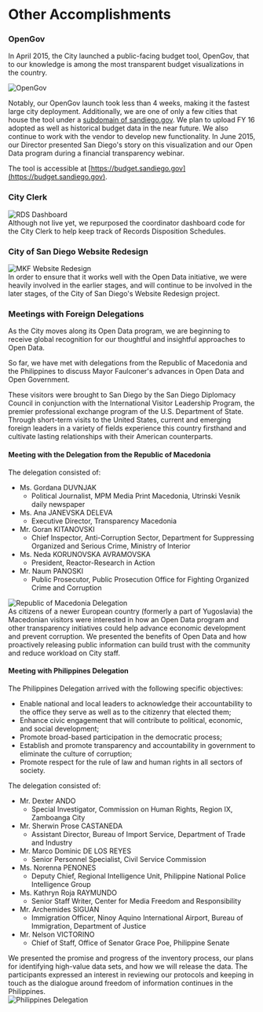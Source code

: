 # Other Accomplishments
### OpenGov
In April 2015, the City launched a public-facing budget tool, OpenGov, that to our knowledge is among the most transparent budget visualizations in the country.  

![OpenGov](http://take.ms/WSg3A)

Notably, our OpenGov launch took less than 4 weeks, making it the fastest large city deployment.  Additionally, we are one of only a few cities that house the tool under a [subdomain of sandiego.gov](https://budget.sandiego.gov). We plan to upload FY 16 adopted as well as historical budget data in the near future. We also continue to work with the vendor to develop new functionality. In June 2015, our Director presented San Diego's story on this visualization and our Open Data program during a financial transparency webinar.

The tool is accessible at [https://budget.sandiego.gov](https://budget.sandiego.gov).  

### City Clerk
<div class="section group">
    <div class="col span_1_of_2">
        <img src="http://take.ms/2u2QS" alt="RDS Dashboard"/>
    </div>
    <div class="col span_1_of_2">
       Although not live yet, we repurposed the coordinator dashboard code for the City Clerk to help keep track of Records Disposition Schedules. 
    </div>
</div>

### City of San Diego Website Redesign
<div class="section group">
    <div class="col span_1_of_2">
        <img src="http://mrm-random.s3.amazonaws.com/dz/designsdphoto.jpg" alt="MKF Website Redesign"/>
    </div>
    <div class="col span_1_of_2">
       In order to ensure that it works well with the Open Data initiative, we were heavily involved in the earlier stages, and will continue to be involved in the later stages, of the City of San Diego's Website Redesign project.
    </div>
</div>

### Meetings with Foreign Delegations
As the City moves along its Open Data program, we are beginning to receive global recognition for our thoughtful and insightful approaches to Open Data.

So far, we have met with delegations from the Republic of Macedonia and the Philippines to discuss Mayor Faulconer's advances in Open Data and Open Government.

These visitors were brought to San Diego by the San Diego Diplomacy Council in conjunction with the International Visitor Leadership Program, the premier professional exchange program of the U.S. Department of State. Through short-term visits to the United States, current and emerging foreign leaders in a variety of fields experience this country firsthand and cultivate lasting relationships with their American counterparts.

#### Meeting with the Delegation from the Republic of Macedonia
The delegation consisted of:

* Ms. Gordana DUVNJAK
  * Political Journalist, MPM Media Print Macedonia, Utrinski Vesnik daily newspaper
* Ms. Ana JANEVSKA DELEVA
  * Executive Director, Transparency Macedonia
* Mr. Goran KITANOVSKI
  * Chief Inspector, Anti-Corruption Sector, Department for Suppressing Organized and Serious Crime, Ministry of Interior
* Ms. Neda KORUNOVSKA AVRAMOVSKA
  * President, Reactor-Research in Action
* Mr. Naum PANOSKI
  * Public Prosecutor, Public Prosecution Office for Fighting Organized Crime and Corruption

<div class="section group">
    <div class="col span_1_of_2">
        <img src="http://mrm-random.s3.amazonaws.com/dz/2015-01-27%2016.28.38.jpg" alt="Republic of Macedonia Delegation"/>
    </div>
    <div class="col span_1_of_2">
       As citizens of a newer European country (formerly a part of Yugoslavia) the Macedonian visitors were interested in how an Open Data program and other transparency initiatives could help advance economic development and prevent corruption.  We presented the benefits of Open Data and how proactively releasing public information can build trust with the community and reduce workload on City staff.
    </div>
</div>


#### Meeting with Philippines Delegation
The Philippines Delegation arrived with the following specific objectives:

* Enable national and local leaders to acknowledge their accountability to the office they serve as well as to the citizenry that elected them;
* Enhance civic engagement that will contribute to political, economic, and social development;
* Promote broad-based participation in the democratic process;
* Establish and promote transparency and accountability in government to eliminate the culture
of corruption;
* Promote respect for the rule of law and human rights in all sectors of society.

The delegation consisted of:
* Mr. Dexter ANDO
    * Special Investigator, Commission on Human Rights, Region IX, Zamboanga City
* Mr. Sherwin Prose CASTANEDA
    * Assistant Director, Bureau of Import Service, Department of Trade and Industry
* Mr. Marco Dominic DE LOS REYES
    * Senior Personnel Specialist, Civil Service Commission
* Ms. Norenna PENONES
    * Deputy Chief, Regional Intelligence Unit, Philippine National Police Intelligence Group
* Ms. Kathryn Roja RAYMUNDO
    * Senior Staff Writer, Center for Media Freedom and Responsibility
* Mr. Archemides SIGUAN
    * Immigration Officer, Ninoy Aquino International Airport, Bureau of Immigration, Department of Justice
* Mr. Nelson VICTORINO
    * Chief of Staff, Office of Senator Grace Poe, Philippine Senate

<div class="section group">
    <div class="col span_1_of_2">
       We presented the promise and progress of the inventory process, our plans for identifying high-value data sets, and how we will release the data.  The participants expressed an interest in reviewing our protocols and keeping in touch as the dialogue around freedom of information continues in the Philippines. 
    </div>
    <div class="col span_1_of_2">
        <img src="http://mrm-random.s3.amazonaws.com/dz/FB_IMG_1435173663587.jpg" alt="Philippines Delegation"/>
    </div>
</div>
